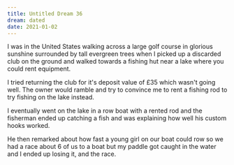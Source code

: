 ```yaml
---
title: Untitled Dream 36
dream: dated
date: 2021-01-02
---
```


I was in the United States walking across a large golf course in glorious sunshine surrounded by tall evergreen trees when I picked up a discarded club on the ground and walked towards a fishing hut near a lake where you could rent equipment.

I tried returning the club for it's deposit value of &pound;35 which wasn't going well. The owner would ramble and try to convince me to rent a fishing rod to try fishing on the lake instead.

I eventually went on the lake in a row boat with a rented rod and the fisherman ended up catching a fish and was explaining how well his custom hooks worked.

He then remarked about how fast a young girl on our boat could row so we had a race about 6 of us to a boat but my paddle got caught in the water and I ended up losing it, and the race.